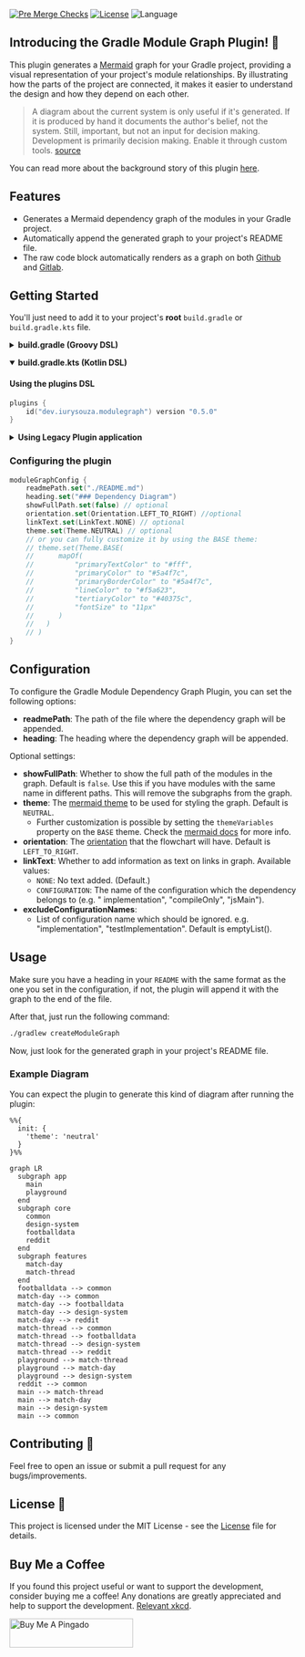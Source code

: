 [![Pre Merge Checks](https://github.com/iurysza/module-graph/workflows/Pre%20Merge%20Checks/badge.svg)](https://github.com/iurysza/module-graph/actions?query=workflow%3A%22Pre+Merge+Checks%22) [![License](https://img.shields.io/github/license/cortinico/kotlin-android-template.svg)](LICENSE) ![Language](https://img.shields.io/github/languages/top/cortinico/kotlin-android-template?color=blue&logo=kotlin)

## Introducing the Gradle Module Graph Plugin! 🌟

This plugin generates a [Mermaid](https://github.com/mermaid-js/mermaid) graph for your Gradle
project, providing a visual representation of your project's module relationships. By illustrating
how the parts of the project are connected, it makes it easier to understand the design and how they
depend on each other.

> A diagram about the current system is only useful if it's generated. If it is produced by hand it
> documents the author's belief, not the system. Still, important, but not an input for decision
> making. Development is primarily decision making. Enable it through custom
> tools. [source](https://twitter.com/girba/status/1628326848256962561)

You can read more about the background story of this
plugin [here](https://iurysouza.dev/automating-project-architecture-graphs/).

## Features

- Generates a Mermaid dependency graph of the modules in your Gradle project.
- Automatically append the generated graph to your project's README file.
- The raw code block automatically renders as a graph on
  both [Github](https://github.blog/2022-02-14-include-diagrams-markdown-files-mermaid/)
  and [Gitlab](https://about.gitlab.com/handbook/tools-and-tips/mermaid/#mermaid-diagrams).

## Getting Started

You'll just need to add it to your project's **root** `build.gradle` or `build.gradle.kts` file.

<details>
  <summary><b>build.gradle (Groovy DSL)</b></summary>

#### Using the plugins DSL

```groovy
plugins {
    id "dev.iurysouza.modulegraph" version "0.5.0"
}
```
<details>
  <summary><b>Using Legacy Plugin application</b></summary>

```groovy
    buildscript {
        repositories {
            maven {
                url "https://plugins.gradle.org/m2/"
            }
        }
        dependencies {
            classpath "dev.iurysouza:modulegraph:0.5.0"
        }
    }

    apply plugin: "dev.iurysouza.modulegraph"
```
</details>

### Configuring the plugin

```groovy
  moduleGraphConfig {
    readmePath = "./README.md"
    heading = '### Dependency Diagram'
    showFullPath = false // optional
    orientation = dev.iurysouza.modulegraph.Orientation.LEFT_TO_RIGHT // optional
    linkText = dev.iurysouza.modulegraph.LinkText.NONE // optional
    theme = new dev.iurysouza.modulegraph.Theme.NEUTRAL() // optional
    // or you can fully customize it by using the BASE theme:
//   theme = new dev.iurysouza.modulegraph.Theme.BASE(
//        [
//            "primaryTextColor": "#fff",
//            "primaryColor": "#5a4f7c",
//            "primaryBorderColor": "#5a4f7c",
//            "lineColor": "#f5a623",
//            "tertiaryColor": "#40375c",
//            "fontSize": "11px"
//        ]
//    )
}
```

</details>

<p></p>

<details open>
<summary><b>build.gradle.kts (Kotlin DSL)</b></summary>

<p></p>

#### Using the plugins DSL

```kotlin
plugins {
    id("dev.iurysouza.modulegraph") version "0.5.0"
}
```

<details>
  <summary><b>Using Legacy Plugin application</b></summary>

```kotlin
    buildscript {
        repositories {
            maven {
                url = uri("https://plugins.gradle.org/m2/")
            }
        }
        dependencies {
            classpath("dev.iurysouza:modulegraph:0.5.0")
        }
    }

apply(plugin = "dev.iurysouza:modulegraph")
```
</details>

### Configuring the plugin

```kotlin
moduleGraphConfig {
    readmePath.set("./README.md")
    heading.set("### Dependency Diagram")
    showFullPath.set(false) // optional
    orientation.set(Orientation.LEFT_TO_RIGHT) //optional
    linkText.set(LinkText.NONE) // optional
    theme.set(Theme.NEUTRAL) // optional
    // or you can fully customize it by using the BASE theme:
    // theme.set(Theme.BASE(
    //      mapOf(
    //          "primaryTextColor" to "#fff",
    //          "primaryColor" to "#5a4f7c",
    //          "primaryBorderColor" to "#5a4f7c",
    //          "lineColor" to "#f5a623",
    //          "tertiaryColor" to "#40375c",
    //          "fontSize" to "11px"
    //      )
    //   )
    // )
}
```

</details>

## Configuration

To configure the Gradle Module Dependency Graph Plugin, you can set the following options:

- **readmePath**: The path of the file where the dependency graph will be appended.
- **heading**: The heading where the dependency graph will be appended.

Optional settings:

- **showFullPath**: Whether to show the full path of the modules in the graph. Default is `false`. Use this if you have
  modules with the same name in different paths. This will remove the subgraphs from the graph.
- **theme**: The [mermaid theme](https://mermaid.js.org/config/theming.html) to be used for styling
  the graph. Default is `NEUTRAL`.
  - Further customization is possible by setting the `themeVariables` property on the `BASE` theme. Check the
    [mermaid docs](https://mermaid-js.github.io/mermaid/#/theming) for more info.
- **orientation**:
  The [orientation](https://mermaid.js.org/syntax/flowchart.html#flowchart-orientation) that the
  flowchart will have. Default is `LEFT_TO_RIGHT`.
- **linkText**:
  Whether to add information as text on links in graph. Available values:
    - `NONE`: No text added. (Default.)
    - `CONFIGURATION`: The name of the configuration which the dependency belongs to (e.g. "
      implementation", "compileOnly", "jsMain").
- **excludeConfigurationNames**:
  - List of configuration name which should be ignored. e.g. "implementation", "testImplementation". Default is emptyList().

## Usage

Make sure you have a heading in your `README` with the same format as the one you set in the
configuration, if
not, the plugin will append it with the graph to the end of the file.

After that, just run the following command:

```sh
./gradlew createModuleGraph
```

Now, just look for the generated graph in your project's README file.

### Example Diagram

You can expect the plugin to generate this kind of diagram after running the plugin:

```mermaid
%%{
  init: {
    'theme': 'neutral'
  }
}%%

graph LR
  subgraph app
    main
    playground
  end
  subgraph core
    common
    design-system
    footballdata
    reddit
  end
  subgraph features
    match-day
    match-thread
  end
  footballdata --> common
  match-day --> common
  match-day --> footballdata
  match-day --> design-system
  match-day --> reddit
  match-thread --> common
  match-thread --> footballdata
  match-thread --> design-system
  match-thread --> reddit
  playground --> match-thread
  playground --> match-day
  playground --> design-system
  reddit --> common
  main --> match-thread
  main --> match-day
  main --> design-system
  main --> common
```

## Contributing 🤝

Feel free to open an issue or submit a pull request for any bugs/improvements.

## License 📄

This project is licensed under the MIT License - see the [License](License) file for details.

## Buy Me a Coffee

If you found this project useful or want to support the development, consider buying me a coffee! Any donations are
greatly appreciated and help to support the development. [Relevant xkcd](https://xkcd.com/2347/).

<a href="https://www.buymeacoffee.com/iurysza" target="_blank">
<img src="https://cdn.buymeacoffee.com/buttons/default-orange.png" alt="Buy Me A Pingado" style="height: 51px !important;width: 217px !important;" >
</a>

